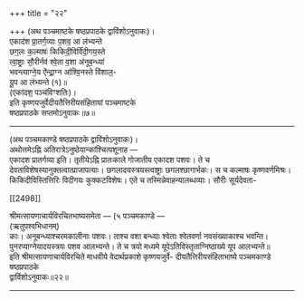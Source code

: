 +++
title = "२२"

+++
(अथ पञ्चमाष्टके षष्ठप्रपाठके द्वाविंशोऽनुवाकः)।  
एकाद॑श प्रा॒तर्ग॒व्याः प॒शव॒ आ ल॑भ्यन्ते  
छग॒लः क॒ल्माषः॑ किकिदी॒विर्वि॑दी॒गय॒स्ते  
त्वा॒ष्ट्राः सौ॒रीर्नव॑ श्वे॒ता व॒शा अ॑नूब॒न्ध्या॑  
भवन्त्याग्ने॒य ऐ॑न्द्रा॒ग्न आ॑श्वि॒नस्ते वि॑शाल॒-  
यू॒प आ ल॑भ्यन्ते (१)॥  
(एका॑दश॒ पञ्च॑विꣳशतिः)।  
इति कृष्णयजुर्वेदीयतैत्तिरीयसंहितायां पञ्चमाष्टके  
षष्ठप्रपाठके सप्तमोऽनुवाकः॥७॥
___________
(अथ पञ्चमकाण्डे षष्ठप्रपाठके द्वाविंशोऽनुवाकः)।  
अथोत्तमेऽह्नि अतिरात्रेऽनुष्ठेयान्कांश्चित्पशूनाह —  
एकादश प्रातर्गव्या इति। तृतीयेऽह्नि प्रातःकाले गोजातीय एकादश पशवः। ते च देवताविशेषस्यानुक्तत्वात्प्राजापत्याः। छगलादयस्त्रयस्त्वाष्ट्राः छगलश्छागार्भकः। स च कल्माषः कृष्णवर्णमिश्रः। किकिदीविस्तित्तिरिः विदीगयः कुक्कटविशेषः। एते च तस्मिन्नेवाहन्यालब्धव्याः। सौरीः सूर्यदेवता-

[[2498]]

श्रीमत्सायणाचार्यविरचितभाष्यसमेता — (५ पञ्चमकाण्डे —  
(ऋतुपश्वभिधानम्)  
काः। अनूबन्ध्याश्चरमकालीनाः पशवः। ताश्च वशा बन्ध्याः श्वेताः श्वेतवर्णा नवसंख्याकाश्च भवन्ति। पुनरप्याग्नेयादयस्त्रयः पशव आलभ्यन्ते। ते च त्रयो मध्यमे यूपेऽतिविस्तृताग्निष्ठाख्ये यूप आलभ्यन्ते॥  
इति श्रीमत्सायणाचार्यविरचिते माधवीये वेदार्थप्रकाशे कृष्णयजुर्वे- दीयतैत्तिरीयसंहिताभाष्ये पञ्चमकाण्डे षष्ठप्रपाठके  
द्वाविंशोऽनुवाकः॥२२॥
___________
